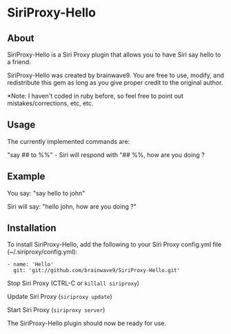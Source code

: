 SiriProxy-Hello
===============

About
-----
SiriProxy-Hello is a Siri Proxy plugin that allows you to have Siri say hello to a friend.

SiriProxy-Hello was created by brainwave9.
You are free to use, modify, and redistribute this gem as long as you give proper credit to the original author.

*Note: I haven't coded in ruby before, so feel free to point out mistakes/corrections, etc, etc.


Usage
-----

The currently implemented commands are:

"say ## to %%" - Siri will respond with "## %%, how are you doing ?


Example
-------

You say: "say hello to john"

Siri will say: "hello john, how are you doing ?"

		
Installation
------------

To install SiriProxy-Hello, add the following to your Siri Proxy config.yml file (~/.siriproxy/config.yml):

    - name: 'Hello'
      git: 'git://github.com/brainwave9/SiriProxy-Hello.git'

Stop Siri Proxy (CTRL-C or `killall siriproxy`)

Update Siri Proxy (`siriproxy update`)
	  
Start Siri Proxy (`siriproxy server`)
	
The SiriProxy-Hello plugin should now be ready for use.

